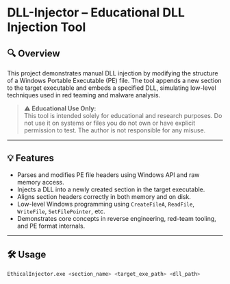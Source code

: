 # DLL-Injector – Educational DLL Injection Tool

## 🔍 Overview

This project demonstrates manual DLL injection by modifying the structure of a Windows Portable Executable (PE) file. The tool appends a new section to the target executable and embeds a specified DLL, simulating low-level techniques used in red teaming and malware analysis.

> **⚠️ Educational Use Only:**  
> This tool is intended solely for educational and research purposes. Do not use it on systems or files you do not own or have explicit permission to test. The author is not responsible for any misuse.

---

## 💡 Features

- Parses and modifies PE file headers using Windows API and raw memory access.
- Injects a DLL into a newly created section in the target executable.
- Aligns section headers correctly in both memory and on disk.
- Low-level Windows programming using `CreateFileA`, `ReadFile`, `WriteFile`, `SetFilePointer`, etc.
- Demonstrates core concepts in reverse engineering, red-team tooling, and PE format internals.

---

## 🛠️ Usage

```bash
EthicalInjector.exe <section_name> <target_exe_path> <dll_path>
